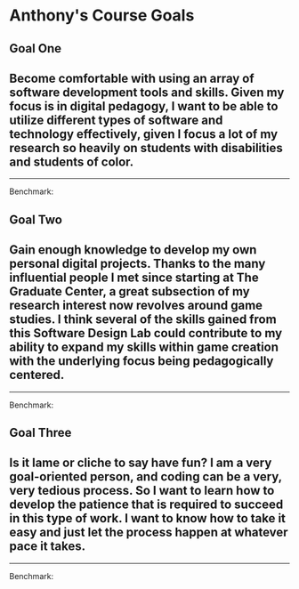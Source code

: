 
# Anthony's Course Goals

## Goal One

## Become comfortable with using an array of software development tools and skills. Given my focus is in digital pedagogy, I want to be able to utilize different types of software and technology effectively, given I focus a lot of my research so heavily on students with disabilities and students of color.

-----

Benchmark:


## Goal Two

## Gain enough knowledge to develop my own personal digital projects. Thanks to the many influential people I met since starting at The Graduate Center, a great subsection of my research interest now revolves around game studies. I think several of the skills gained from this Software Design Lab could contribute to my ability to expand my skills within game creation with the underlying focus being pedagogically centered.

-----

Benchmark:

## Goal Three

## Is it lame or cliche to say have fun? I am a very goal-oriented person, and coding can be a very, very tedious process. So I want to learn how to develop the patience that is required to succeed in this type of work. I want to know how to take it easy and just let the process happen at whatever pace it takes.

-----

Benchmark:

